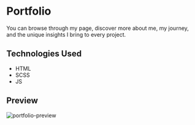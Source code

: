 # Portfolio

You can browse through my page, discover more about me, my journey, and the unique insights I bring to every project.

## Technologies Used

* HTML
* SCSS
* JS

## Preview

![portfolio-preview](https://github.com/lidija3/portfolio/assets/122623282/8e51da5c-a302-498e-96fe-99207a8bc46e)
